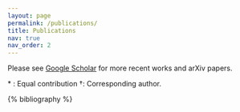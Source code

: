 ```yaml
---
layout: page
permalink: /publications/
title: Publications
nav: true
nav_order: 2
---
```


<!-- _pages/publications.md -->
<div class="publications">

<p>
Please see <a href="[https://scholar.google.com/citations?user=Hv-vj2sAAAAJ&hl=en](https://scholar.google.com/citations?user=fGczeKEAAAAJ&hl=zh-CN)">Google Scholar</a> for more recent works and arXiv papers.
</p>
<p>
* : Equal contribution  †: Corresponding  author.
</p>

{% bibliography %}

</div>
